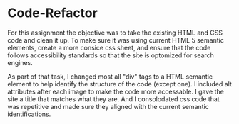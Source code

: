 # Code-Refactor

For this assignment the objective was to take the existing HTML and CSS code and clean it up.  To make sure it was using current HTML 5 semantic elements, create a more consice css sheet, and ensure that the code follows accessibility standards so that the site is optomized for search engines.

As part of that task, I changed most all "div" tags to a HTML semantic element to help identify the structure of the code (except one).  I included alt attributes after each image to make the code more accessable.  I gave the site a title that matches what they are.  And I consolodated css code that was repetitive and made sure they aligned with the current semantic identifications.